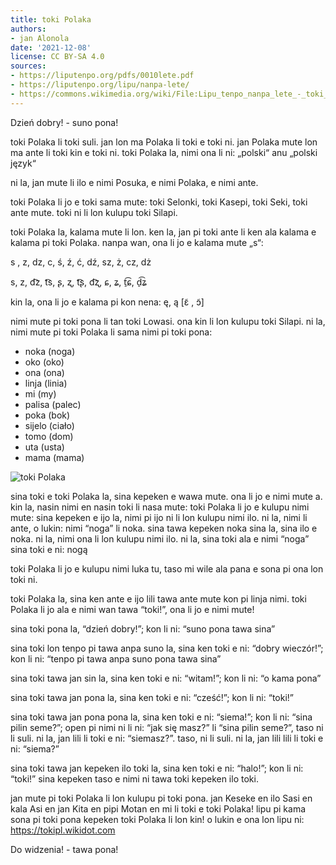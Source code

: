 ```yaml
---
title: toki Polaka
authors:
- jan Alonola
date: '2021-12-08'
license: CC BY-SA 4.0
sources:
- https://liputenpo.org/pdfs/0010lete.pdf
- https://liputenpo.org/lipu/nanpa-lete/
- https://commons.wikimedia.org/wiki/File:Lipu_tenpo_nanpa_lete_-_toki_Polaka.png
---
```


Dzień dobry! - suno pona!

toki Polaka li toki suli. jan lon ma Polaka li toki e toki ni. jan Polaka mute lon ma ante li toki kin e toki ni. toki Polaka la, nimi ona li ni: „polski“ anu „polski język“

ni la, jan mute li ilo e nimi Posuka, e nimi Polaka, e nimi ante.

toki Polaka li jo e toki sama mute: toki Selonki, toki Kasepi, toki Seki, toki ante mute. toki ni li lon kulupu toki Silapi.

toki Polaka la, kalama mute li lon. ken la, jan pi toki ante li ken ala kalama e kalama pi toki Polaka. nanpa wan, ona li jo e kalama mute „s“:

s , z, dz, c, ś, ź, ć, dź, sz, ż, cz, dż

s, z, d͡z, t͡s, ʂ, ʐ, t͡ʂ, d͡ʐ, ɕ, ʑ, t̠͡ɕ, d̠͡ʑ

kin la, ona li jo e kalama pi kon nena: ę, ą [ɛ̃ , ɔ̃]

nimi mute pi toki pona li tan toki Lowasi. ona kin li lon kulupu toki Silapi. ni la, nimi mute pi toki Polaka li sama nimi pi toki pona:

- noka (noga)
- oko (oko)
- ona (ona)
- linja (linia)
- mi (my)
- palisa (palec)
- poka (bok)
- sijelo (ciało)
- tomo (dom)
- uta (usta)
- mama (mama)

![toki Polaka](https://upload.wikimedia.org/wikipedia/commons/8/8c/Lipu_tenpo_nanpa_lete_-_toki_Polaka.png)

sina toki e toki Polaka la, sina kepeken e wawa mute. ona li jo e nimi mute a. kin la, nasin nimi en nasin toki li nasa mute: toki Polaka li jo e kulupu nimi mute: sina kepeken e ijo la, nimi pi ijo ni li lon kulupu nimi ilo. ni la, nimi li ante, o lukin: nimi “noga” li noka. sina tawa kepeken noka sina la, sina ilo e noka. ni la, nimi ona li lon kulupu nimi ilo. ni la, sina toki ala e nimi “noga” sina toki e ni: nogą

toki Polaka li jo e kulupu nimi luka tu, taso mi wile ala pana e sona pi ona lon toki ni.

toki Polaka la, sina ken ante e ijo lili tawa ante mute kon pi linja nimi. toki Polaka li jo ala e nimi wan tawa “toki!”, ona li jo e nimi mute!

sina toki pona la, “dzień dobry!”; kon li ni: “suno pona tawa sina”

sina toki lon tenpo pi tawa anpa suno la, sina ken toki e ni: “dobry wieczór!”; kon li ni: “tenpo pi tawa anpa suno pona tawa sina”

sina toki tawa jan sin la, sina ken toki e ni: “witam!”; kon li ni: “o kama pona”

sina toki tawa jan pona la, sina ken toki e ni: “cześć!”; kon li ni: “toki!”

sina toki tawa jan pona pona la, sina ken toki e ni: “siema!”; kon li ni: “sina pilin seme?”; open pi nimi ni li ni: “jak się masz?” li “sina pilin seme?”, taso ni li suli. ni la, jan lili li toki e ni: “siemasz?”. taso, ni li suli. ni la, jan lili lili li toki e ni: “siema?”

sina toki tawa jan kepeken ilo toki la, sina ken toki e ni: “halo!”; kon li ni: “toki!” sina kepeken taso e nimi ni tawa toki kepeken ilo toki.

jan mute pi toki Polaka li lon kulupu pi toki pona. jan Keseke en ilo Sasi en kala Asi en jan Kita en pipi Motan en mi li toki e toki Polaka! lipu pi kama sona pi toki pona kepeken toki Polaka li lon kin! o lukin e ona lon lipu ni: https://tokipl.wikidot.com

Do widzenia! - tawa pona!